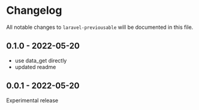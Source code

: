 # Changelog

All notable changes to `laravel-previousable` will be documented in this file.

## 0.1.0 - 2022-05-20

- use data_get directly
- updated readme

## 0.0.1 - 2022-05-20

Experimental release
